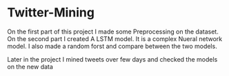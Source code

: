 # Twitter-Mining
On the first part of this project I made some Preprocessing on the dataset.
On the second part I created A LSTM model. It is a complex Nueral network model. I also made a random forst and compare between the two models. 

Later in the project I mined tweets over few days and checked the models on the new data

